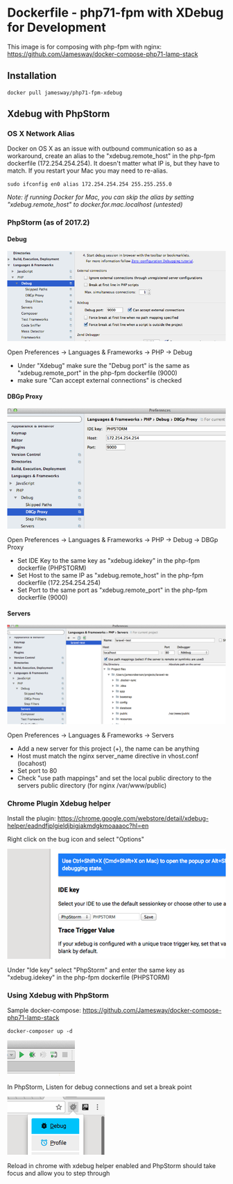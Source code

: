 # Dockerfile - php71-fpm with XDebug for Development
This image is for composing with php-fpm with nginx: https://github.com/Jamesway/docker-compose-php71-lamp-stack

## Installation
```
docker pull jamesway/php71-fpm-xdebug
```

## Xdebug with PhpStorm

### OS X Network Alias
Docker on OS X as an issue with outbound communication so as a workaround, create an alias to the "xdebug.remote_host" in the php-fpm dockerfile (172.254.254.254). It doesn't matter what IP is, but they have to match. If you restart your Mac you may need to re-alias.

```
sudo ifconfig en0 alias 172.254.254.254 255.255.255.0
```

*Note: if running Docker for Mac, you can skip the alias by setting "xdebug.remote_host" to docker.for.mac.localhost (untested)*

### PhpStorm (as of 2017.2)

#### Debug
![Alt text](./README/phpstorm-debug.png)

Open Preferences -> Languages & Frameworks -> PHP -> Debug
- Under "Xdebug" make sure the "Debug port" is the same as "xdebug.remote_port" in the php-fpm dockerfile (9000)
- make sure "Can accept external connections" is checked

#### DBGp Proxy
![Alt text](./README/phpstorm-dbgp-proxy.png)

Open Preferences -> Languages & Frameworks -> PHP -> Debug -> DBGp Proxy
- Set IDE Key to the same key as "xdebug.idekey" in the php-fpm dockerfile (PHPSTORM)
- Set Host to the same IP as "xdebug.remote_host" in the php-fpm dockerfile (172.254.254.254)
- Set Port to the same port as "xdebug.remote_port" in the php-fpm dockerfile (9000)

#### Servers
![Alt text](./README/phpstorm-servers.png)

Open Preferences -> Languages & Frameworks -> Servers
- Add a new server for this project (+), the name can be anything
- Host must match the nginx server_name directive in vhost.conf (locahost)
- Set port to 80
- Check "use path mappings" and set the local public directory to the servers public directory (for nginx /var/www/public)

### Chrome Plugin Xdebug helper

Install the plugin: https://chrome.google.com/webstore/detail/xdebug-helper/eadndfjplgieldjbigjakmdgkmoaaaoc?hl=en

Right click on the bug icon and select "Options"

![Alt text](./README/xdebug-helper-settings.png)

Under "Ide key" select "PhpStorm" and enter the same key as "xdebug.idekey" in the php-fpm dockerfile (PHPSTORM)

### Using Xdebug with PhpStorm

Sample docker-compose: https://github.com/Jamesway/docker-compose-php71-lamp-stack
```
docker-composer up -d
```

![Alt text](./README/phpstorm-listen.png)

In PhpStorm, Listen for debug connections and set a break point


![Alt text](./README/xdebug-helper-enable.png)

Reload in chrome with xdebug helper enabled and PhpStorm should take focus and allow you to step through
